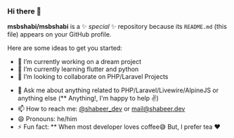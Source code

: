 ### Hi there 👋

**msbshabi/msbshabi** is a ✨ _special_ ✨ repository because its `README.md` (this file) appears on your GitHub profile.

Here are some ideas to get you started:

- 🔭 I’m currently working on a dream project
- 🌱 I’m currently learning flutter and python
- 👯 I’m looking to collaborate on PHP/Laravel Projects
<!-- - 🤔 I’m looking for help with ... -->
- 💬 Ask me about anything related to PHP/Laravel/Livewire/AlpineJS or anything else (** Anything!, I'm happy to help :v:)
- 📫 How to reach me: [@shabeer_dev](https://twitter.com/shabeer_dev) or <a rel="me" href="https://shabeer.dev">mail@shabeer.dev</a>
- 😄 Pronouns: he/him
- ⚡ Fun fact: ** When most developer loves coffee:sweat_smile: But, I prefer tea :heart:
